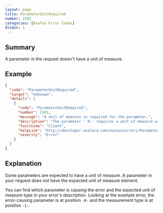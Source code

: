 ```yaml
---
layout: page
title: ParameterUnitRequired
number: 2101
categories: [AvaTax Error Codes]
disqus: 1
---
```


## Summary

A parameter in the request doesn't have a unit of measure.

## Example

```json
{
  "code": "ParameterUnitRequired",
  "target": "Unknown",
  "details": [
    {
      "code": "ParameterUnitRequired",
      "number": 2101,
      "message": "A unit of measure is required for the parameter.",
      "description": "The parameter '-0-' requires a unit of measure with a '-1-' measurement type.",
      "faultCode": "Client",
      "helpLink": "http://developer.avalara.com/avatax/errors/ParameterUnitRequired",
      "severity": "Error"
    }
  ]
}
```

## Explanation

Some parameters are expected to have a unit of measure. A parameter in your request does not have the expected unit of measure element. 

You can find which parameter is causing the error and the expected unit of measure type in your error's description. Looking at the example error, the error-causing parameter is at position `-0-` and the measurement type is at poistion `-1-`.

